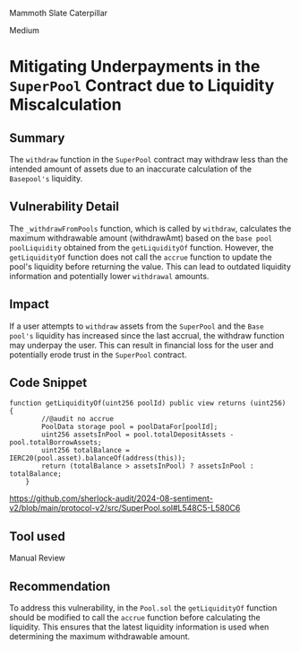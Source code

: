 Mammoth Slate Caterpillar

Medium

# Mitigating Underpayments in the `SuperPool` Contract due to Liquidity Miscalculation

## Summary
The `withdraw` function in the `SuperPool` contract may withdraw less than the intended amount of assets due to an inaccurate calculation of the `Basepool's` liquidity. 
## Vulnerability Detail
 The `_withdrawFromPools` function, which is called by `withdraw`, calculates the maximum withdrawable amount (withdrawAmt) based on the `base pool` `poolLiquidity` obtained from the `getLiquidityOf` function. However, the `getLiquidityOf` function does not call the `accrue` function to update the pool's liquidity before returning the value. This can lead to outdated liquidity information and potentially lower `withdrawal` amounts.

## Impact
If a user attempts to `withdraw` assets from the `SuperPool` and the `Base pool's` liquidity has increased since the last accrual, the withdraw function may underpay the user. This can result in financial loss for the user and potentially erode trust in the `SuperPool` contract.

## Code Snippet
```solidity
function getLiquidityOf(uint256 poolId) public view returns (uint256) {
        //@audit no accrue
        PoolData storage pool = poolDataFor[poolId];
        uint256 assetsInPool = pool.totalDepositAssets - pool.totalBorrowAssets;
        uint256 totalBalance = IERC20(pool.asset).balanceOf(address(this));
        return (totalBalance > assetsInPool) ? assetsInPool : totalBalance;
    }

```
https://github.com/sherlock-audit/2024-08-sentiment-v2/blob/main/protocol-v2/src/SuperPool.sol#L548C5-L580C6

## Tool used

Manual Review

## Recommendation
To address this vulnerability, in the `Pool.sol` the `getLiquidityOf` function should be modified to call the `accrue` function before calculating the liquidity. This ensures that the latest liquidity information is used when determining the maximum withdrawable amount.